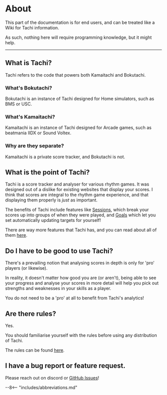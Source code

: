 # About

This part of the documentation is for end users, and can
be treated like a Wiki for Tachi information.

As such, nothing here will require programming knowledge,
but it might help.

*****

## What is Tachi?

Tachi refers to the code that powers both Kamaitachi and
Bokutachi.

### What's Bokutachi?

Bokutachi is an instance of Tachi designed for Home simulators, such as BMS or USC.

### What's Kamaitachi?

Kamaitachi is an instance of Tachi designed for Arcade
games, such as beatmania IIDX or Sound Voltex.

### Why are they separate?

Kamaitachi is a private score tracker, and Bokutachi is not.

## What is the point of Tachi?

Tachi is a score tracker and analyser for various rhythm
games. It was designed out of a dislike for existing websites
that display your scores. I think that scores are integral
to the rhythm game experience, and that displaying them
properly is *just* as important.

The benefits of Tachi include features like [Sessions](./features.md#sessions), which break your scores up into
groups of when they were played, and [Goals](./features.md#goals) which let you set automatically updating targets for yourself!

There are way more features that Tachi has, and you can
read about all of them [here](./features.md).

## Do I have to be good to use Tachi?

There's a prevailing notion that analysing scores in depth
is only for 'pro' players (or likewise).

In reality, it doesn't matter how good you are (or aren't),
being able to see your progress and analyse your scores
in more detail will help you pick out strengths and weaknesses in your skills as a player.

You do not need to be a 'pro' at all to benefit from
Tachi's analytics!

## Are there rules?

Yes.

You should familiarise yourself with the rules before
using any distribution of Tachi.

The rules can be found [here](./rules.md).

## I have a bug report or feature request.

Please reach out on discord or [GitHub Issues](https://github.com/zkrising/Tachi)!

--8<-- "includes/abbreviations.md"